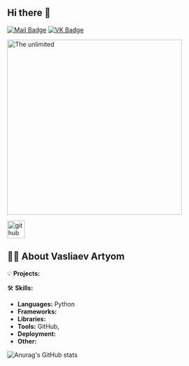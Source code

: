 ## Hi there 👋
[![Mail Badge](https://img.shields.io/badge/vaslyaev-art-red?style=plastic&logo=gmail)](mailto:vaslyaevart@gmail.com)
[![VK Badge](https://img.shields.io/badge/V-A-blue?style=plastic&logo=vk)](https://vk.com/artvaslyaev)

<img src="https://user-images.githubusercontent.com/74038190/212748830-4c709398-a386-4761-84d7-9e10b98fbe6e.gif" alt="The unlimited" width="400">

[<img src='https://cdn.jsdelivr.net/npm/simple-icons@3.0.1/icons/github.svg' alt='github' height='40'>](https://github.com/VasudevJaiswal) 
 
<!-- <a href='https://archiveprogram.github.com/VasudevJaiswal'><img src='https://raw.githubusercontent.com/acervenky/animated-github-badges/master/assets/acbadge.gif' width='40' height='40'></a> <a href='https://docs.github.com/VasudevJaiswal'><img src='https://raw.githubusercontent.com/acervenky/animated-github-badges/master/assets/devbadge.gif' width='40' height='40'></a> <a href='https://github.com/VasudevJaiswal'><img src='https://raw.githubusercontent.com/acervenky/animated-github-badges/master/assets/pro.gif' width='40' height='40'></a> <a href='https://stars.github.com/VasudevJaiswal'><img src='https://raw.githubusercontent.com/acervenky/animated-github-badges/master/assets/starbadge.gif' width='35' height='35'></a> 
<br/> -->

## 🙋‍♂️ About Vasliaev Artyom

💡 **Projects:**

🛠️ **Skills:**
- **Languages:** Python
- **Frameworks:** 
- **Libraries:** 
- **Tools:**     GitHub,
- **Deployment:** 
- **Other:** 

![Anurag's GitHub stats](https://github-readme-stats.vercel.app/api?username=VasArtyom&show_icons=true&theme=radical)

